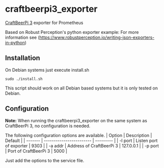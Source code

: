 # craftbeerpi3_exporter
[CraftBeerPi 3](https://github.com/Manuel83/craftbeerpi3) exporter for Prometheus

Based on Robust Perception's python exporter example: For more information see (https://www.robustperception.io/writing-json-exporters-in-python)

## Installation
On Debian systems just execute install.sh
```shell
sudo ./install.sh
```
This script should work on all Debian based systems but it is only tested on Debian.

## Configuration
**Note:** When running the craftbeerpi3_exporter on the same system as CraftBeerPi 3, no configuration is needed.

The following configuration options are available.
| Option  | Description              | Default   |
| ------- | ------------------------ | --------- |
| -l port | Listen port of exporter  | 9303      |
| -a addr | Address of CraftBeerPi 3 | 127.0.0.1 |
| -p port | Port of CraftBeerPi 3    | 5000      |

Just add the options to the service file.
